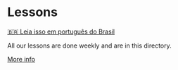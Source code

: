 # Lessons

[:brazil: Leia isso em português do Brasil](README.PT-BR.md)

All our lessons are done weekly and are in this directory. 

[More info](../README.md)
